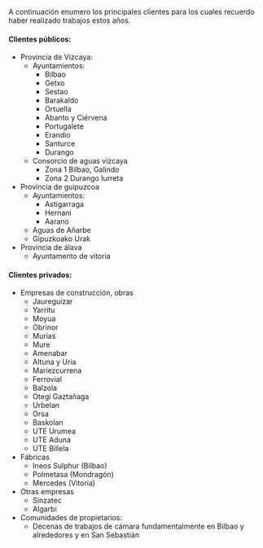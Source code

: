 A continuación enumero los principales clientes para los cuales recuerdo haber realizado trabajos estos años.

#### Clientes públicos:

* Provincia de Vizcaya:
  * Ayuntamientos:
    * Bilbao
    * Getxo 
    * Sestao 
    * Barakaldo
    * Ortuella
    * Abanto y Ciérvena
    * Portugalete 
    * Erandio
    * Santurce
    * Durango
  * Consorcio de aguas vizcaya 
    * Zona 1 Bilbao, Galindo
    * Zona 2 Durango Iurreta
* Provincia de guipuzcoa
  * Ayuntamientos:
    * Astigarraga
    * Hernani
    * Aarano
  * Aguas de Añarbe 
  * Gipuzkoako Urak
* Provincia de álava
  * Ayuntamento de vitoria 

#### Clientes privados:

* Empresas de construcción, obras
  * Jaureguizar
  * Yarritu
  * Moyua
  * Obrinor
  * Murias
  * Mure
  * Amenabar
  * Altuna y Uria
  * Mariezcurrena
  * Ferrovial
  * Balzola
  * Otegi Gaztañaga
  * Urbelan
  * Orsa
  * Baskolan
  * UTE Urumea
  * UTE Aduna
  * UTE Billela
* Fábricas
  * Ineos Sulphur (Bilbao)
  * Polmetasa (Mondragón)
  * Mercedes (Vitoria)
* Otras empresas
  * Sinzatec
  * Algarbi
* Comunidades de propietarios: 
  * Decenas de trabajos de cámara fundamentalmente en Bilbao y alrededores y en San Sebastián
